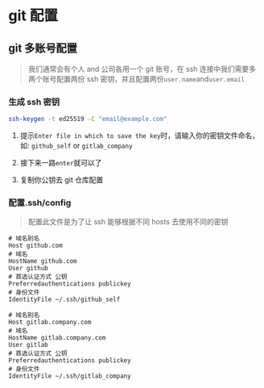 # git 配置

## git 多账号配置

> 我们通常会有个人 and 公司各用一个 git 账号，在 ssh 连接中我们需要多两个账号配置两份 ssh 密钥，并且配置两份`user.name`and`user.email`

### 生成 ssh 密钥

```sh
ssh-keygen -t ed25519 -C "email@example.com"
```

1. 提示`Enter file in which to save the key`时，请输入你的密钥文件命名，如: `github_self` or `gitlab_company`

2. 接下来一路`enter`就可以了

3. 复制你公钥去 git 仓库配置

### 配置.ssh/config

> 配置此文件是为了让 ssh 能够根据不同 hosts 去使用不同的密钥

```config
# 域名别名
Host github.com
# 域名
HostName github.com
User github
# 首选认证方式 公钥
Preferredauthentications publickey
# 身份文件
IdentityFile ~/.ssh/github_self

# 域名别名
Host gitlab.company.com
# 域名
HostName gitlab.company.com
User gitlab
# 首选认证方式 公钥
Preferredauthentications publickey
# 身份文件
IdentityFile ~/.ssh/gitlab_company
```
